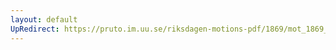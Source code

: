 ```yaml
---
layout: default
UpRedirect: https://pruto.im.uu.se/riksdagen-motions-pdf/1869/mot_1869__ak__45/mot_1869__ak__45-002.pdf
---
```

